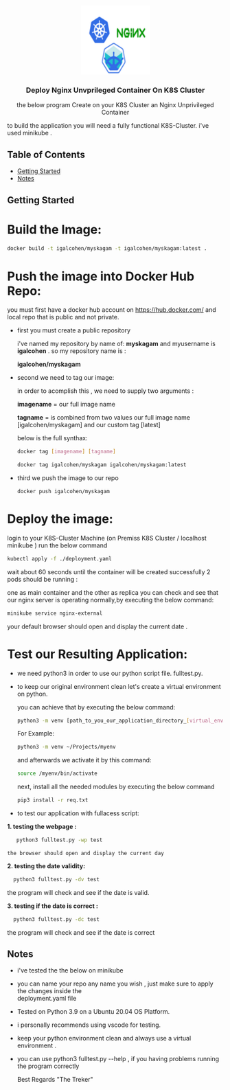 
<!-- PROJECT LOGO -->
<br />
<p align="center">
  <a href="git@gitlab.com:gilchn52/k8s-hyperv-deploy.git">
    <img src="images/logo.png" alt="Logo" width="160" height="160">
  </a>

  <h3 align="center">Deploy Nginx Unvprileged Container On K8S Cluster</h3>

  <p align="center">
    the below program Create on your K8S Cluster an Nginx Unprivileged Container

to build the application you will need a fully functional K8S-Cluster. 
i've used minikube  .
    <br />

  </p>
</p>



<!-- TABLE OF CONTENTS -->
## Table of Contents

* [Getting Started](#getting-started)
* [Notes](#Notes)




<!-- GETTING STARTED -->
## Getting Started

Build the Image: 
=============================

```sh
docker build -t igalcohen/myskagam -t igalcohen/myskagam:latest .
```
Push the image into Docker Hub Repo:
=======================================

you must first have a docker hub account on https://hub.docker.com/ and local repo that is public and not private.

* first you must create a public repository 
 
  i've named my repository by name of: **myskagam**
  and myusername is **igalcohen** . so my repository name is : 

  **igalcohen/myskagam**


* second we need to tag our image:
 
  in order to acomplish this , we need to supply two arguments :

  **imagename** = our full image name

  **tagname** = is combined from two values our full image name [igalcohen/myskagam] and our custom tag [latest]

  below is the full synthax:
  
  ```sh
  docker tag [imagename] [tagname]
  ```

  ```sh
  docker tag igalcohen/myskagam igalcohen/myskagam:latest
  ```
  
* third we push the image to our repo

  ```sh
  docker push igalcohen/myskagam
  ```

Deploy the image:
=================

login to your K8S-Cluster Machine (on Premiss K8S Cluster / localhost minikube )
run the below command

```sh
kubectl apply -f ./deployment.yaml
```
wait about 60 seconds until the container will be created successfully
2 pods should be running :

one as main container and the other as replica 
you can check and see that our nginx server is operating normally,by executing the below command:

```sh
minikube service nginx-external
```

your default browser should open and display the current date .

Test our Resulting Application:
===============================
* we need python3 in order to use our python script file.
 fulltest.py.

* to keep our original environment clean let's create a 
  virtual environment on python.

  you can achieve that by executing the below command:

  ```sh
  python3 -m venv [path_to_you_our_application_directory_[virtual_environment_name]]
  ```

  For Example:
  ```sh
  python3 -m venv ~/Projects/myenv
  ```

  and afterwards we activate it by this command:

  ```sh
  source /myenv/bin/activate
  ```

  next, install all the needed modules by executing the below command

  ```sh
  pip3 install -r req.txt
  ```

 * to test our application with fullacess script:

 **1. testing the webpage :**
   
```sh
   python3 fulltest.py -wp test
```

    the browser should open and display the current day 

 **2. testing the date validity:**
   
```sh
  python3 fulltest.py -dv test
  ```
  the program will check and see if the date is valid.

 **3. testing if the date is correct :**

```sh
  python3 fulltest.py -dc test
```
  the program will check and see if the date is correct




<!-- Notes -->
## Notes

* i've tested the the below on minikube 
* you can name your repo any name you wish , just make sure to apply the changes inside the    
  deployment.yaml file
* Tested on Python 3.9 on a Ubuntu 20.04 OS Platform.
* i personally recommends using vscode for testing.

* keep your python environment clean and always use a 
  virtual environment .

* you can use python3 fulltest.py --help , if you having problems running the program correctly

  Best Regards
  "The Treker"







